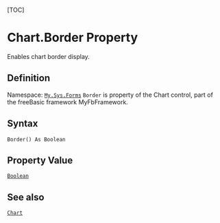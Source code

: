 [TOC]
# Chart.Border Property
Enables chart border display.
## Definition
Namespace: [`My.Sys.Forms`](My.Sys.Forms.md)
`Border` is property of the Chart control, part of the freeBasic framework MyFbFramework.
## Syntax
```freeBasic
Border() As Boolean
```
## Property Value
[`Boolean`]("https://www.freebasic.net/wiki/KeyPgBoolean")
## See also
[`Chart`](Chart.md)
